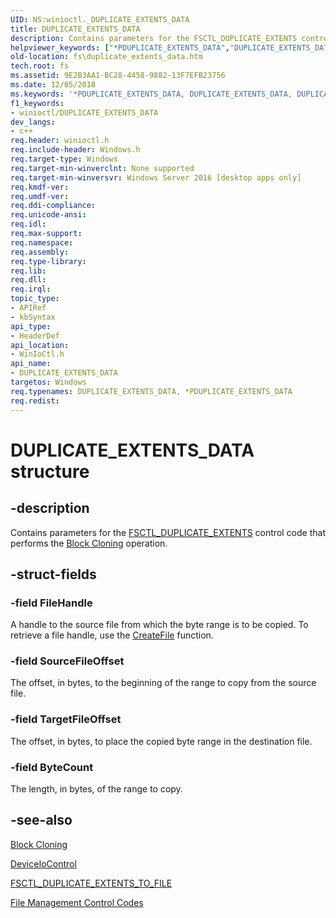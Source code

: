 ```yaml
---
UID: NS:winioctl._DUPLICATE_EXTENTS_DATA
title: DUPLICATE_EXTENTS_DATA
description: Contains parameters for the FSCTL_DUPLICATE_EXTENTS control code that performs the Block Cloning operation.
helpviewer_keywords: ["*PDUPLICATE_EXTENTS_DATA","DUPLICATE_EXTENTS_DATA","DUPLICATE_EXTENTS_DATA structure [Files]","PDUPLICATE_EXTENTS_DATA","PDUPLICATE_EXTENTS_DATA structure pointer [Files]","fs.duplicate_extents_data","winioctl/DUPLICATE_EXTENTS_DATA","winioctl/PDUPLICATE_EXTENTS_DATA"]
old-location: fs\duplicate_extents_data.htm
tech.root: fs
ms.assetid: 9E2B3AA1-BC28-4458-9882-13F7EFB23756
ms.date: 12/05/2018
ms.keywords: '*PDUPLICATE_EXTENTS_DATA, DUPLICATE_EXTENTS_DATA, DUPLICATE_EXTENTS_DATA structure [Files], PDUPLICATE_EXTENTS_DATA, PDUPLICATE_EXTENTS_DATA structure pointer [Files], fs.duplicate_extents_data, winioctl/DUPLICATE_EXTENTS_DATA, winioctl/PDUPLICATE_EXTENTS_DATA'
f1_keywords:
- winioctl/DUPLICATE_EXTENTS_DATA
dev_langs:
- c++
req.header: winioctl.h
req.include-header: Windows.h
req.target-type: Windows
req.target-min-winverclnt: None supported
req.target-min-winversvr: Windows Server 2016 [desktop apps only]
req.kmdf-ver: 
req.umdf-ver: 
req.ddi-compliance: 
req.unicode-ansi: 
req.idl: 
req.max-support: 
req.namespace: 
req.assembly: 
req.type-library: 
req.lib: 
req.dll: 
req.irql: 
topic_type:
- APIRef
- kbSyntax
api_type:
- HeaderDef
api_location:
- WinIoCtl.h
api_name:
- DUPLICATE_EXTENTS_DATA
targetos: Windows
req.typenames: DUPLICATE_EXTENTS_DATA, *PDUPLICATE_EXTENTS_DATA
req.redist: 
---
```


# DUPLICATE_EXTENTS_DATA structure


## -description


Contains parameters for the <a href="https://docs.microsoft.com/windows/desktop/api/winioctl/ni-winioctl-fsctl_duplicate_extents_to_file">FSCTL_DUPLICATE_EXTENTS</a> control code that performs the <a href="https://docs.microsoft.com/windows/desktop/FileIO/block-cloning">Block Cloning</a> operation.


## -struct-fields




### -field FileHandle

A handle to the source file from which the byte range is to be copied.
To retrieve a file handle, use the <a href="https://docs.microsoft.com/windows/desktop/api/fileapi/nf-fileapi-createfilea">CreateFile</a> function.



### -field SourceFileOffset

The offset, in bytes, to the beginning of the range to copy from the source file.


### -field TargetFileOffset

The offset, in bytes, to place the copied byte range in the destination file.


### -field ByteCount

The length, in bytes, of the range to copy.


## -see-also




<a href="https://docs.microsoft.com/windows/desktop/FileIO/block-cloning">Block Cloning</a>



<a href="https://docs.microsoft.com/windows/desktop/api/ioapiset/nf-ioapiset-deviceiocontrol">DeviceIoControl</a>



<a href="https://docs.microsoft.com/windows/desktop/api/winioctl/ni-winioctl-fsctl_duplicate_extents_to_file">FSCTL_DUPLICATE_EXTENTS_TO_FILE</a>



<a href="https://docs.microsoft.com/windows/desktop/FileIO/file-management-control-codes">File Management Control Codes</a>
 

 

